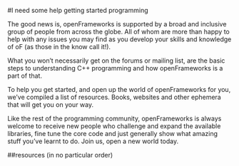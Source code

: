 #I need some help getting started programming

The good news is, openFrameworks is supported by a broad and inclusive group of people 
from across the globe. All of whom are more than happy to help with any issues you may find as you develop your skills and knowledge of oF (as those in the know call it!).

What you won’t necessarily get on the forums or mailing list, are the basic steps to understanding C++ programming and how openFrameworks is a part of that.

To help you get started, and open up the world of openFrameworks for you, we’ve compiled a list of resources. Books, websites and other ephemera that will get you on your way.

Like the rest of the programming community, openFrameworks is always welcome to receive new people who challenge and expand the available libraries, fine tune the core code and just generally show what amazing stuff you’ve learnt to do. Join us, open a new world today.

##resources (in no particular order)


